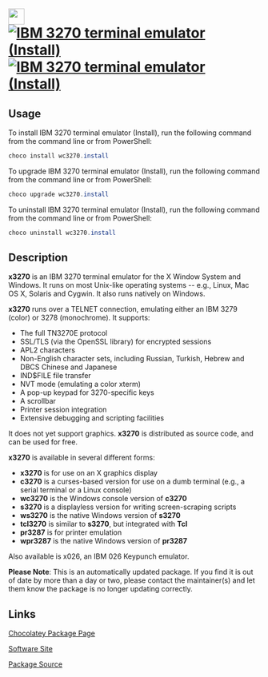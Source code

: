 ﻿# <img src="https://cdn.jsdelivr.net/gh/mkevenaar/chocolatey-packages@272cf81eb8f4d8b09d22cbd0d96c803153010f24/icons/wc3270.png" width="32" height="32"/> [![IBM 3270 terminal emulator (Install)](https://img.shields.io/chocolatey/v/wc3270.install.svg?label=IBM+3270+terminal+emulator+(Install))](https://chocolatey.org/packages/wc3270.install) [![IBM 3270 terminal emulator (Install)](https://img.shields.io/chocolatey/dt/wc3270.install.svg)](https://chocolatey.org/packages/wc3270.install)

## Usage
To install IBM 3270 terminal emulator (Install), run the following command from the command line or from PowerShell:
```powershell
choco install wc3270.install
```

To upgrade IBM 3270 terminal emulator (Install), run the following command from the command line or from PowerShell:
```powershell
choco upgrade wc3270.install
```

To uninstall IBM 3270 terminal emulator (Install), run the following command from the command line or from PowerShell:
```powershell
choco uninstall wc3270.install
```

## Description
**x3270** is an IBM 3270 terminal emulator for the X Window System and Windows. It runs on most Unix-like operating systems -- e.g., Linux, Mac OS X, Solaris and Cygwin. It also runs natively on Windows.

**x3270** runs over a TELNET connection, emulating either an IBM 3279 (color) or 3278 (monochrome). It supports:

*   The full TN3270E protocol
*   SSL/TLS (via the OpenSSL library) for encrypted sessions
*   APL2 characters
*   Non-English character sets, including Russian, Turkish, Hebrew and DBCS Chinese and Japanese
*   IND$FILE file transfer
*   NVT mode (emulating a color xterm)
*   A pop-up keypad for 3270-specific keys
*   A scrollbar
*   Printer session integration
*   Extensive debugging and scripting facilities

It does not yet support graphics. **x3270** is distributed as source code, and can be used for free.

**x3270** is available in several different forms:

*   **x3270** is for use on an X graphics display
*   **c3270** is a curses-based version for use on a dumb terminal (e.g., a serial terminal or a Linux console)
*   **wc3270** is the Windows console version of **c3270**
*   **s3270** is a displayless version for writing screen-scraping scripts
*   **ws3270** is the native Windows version of **s3270**
*   **tcl3270** is similar to **s3270**, but integrated with **Tcl**
*   **pr3287** is for printer emulation
*   **wpr3287** is the native Windows version of **pr3287**

Also available is x026, an IBM 026 Keypunch emulator.

**Please Note**: This is an automatically updated package. If you find it is
out of date by more than a day or two, please contact the maintainer(s) and
let them know the package is no longer updating correctly.


## Links
[Chocolatey Package Page](https://chocolatey.org/packages/wc3270.install)

[Software Site](http://x3270.bgp.nu/)

[Package Source](https://github.com/mkevenaar/chocolatey-packages/tree/master/automatic/wc3270.install)

